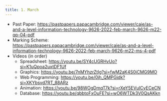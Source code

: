 ```yaml
---
title: 1. March
---
```



- Past Paper: https://pastpapers.papacambridge.com/viewer/caie/as-and-a-level-information-technology-9626-2022-feb-march-9626-m22-qp-04-pdf
- Marking Scheme: https://pastpapers.papacambridge.com/viewer/caie/as-and-a-level-information-technology-9626-2022-feb-march-9626-m22-ms-4-pdf
- Videos (in order)
    - Spreadsheet: https://youtu.be/SY4cUGRHvUo?si=K1uQpoa2uxtDF1Uf
    - Graphics: https://youtu.be/7nMYhzrZtIg?si=fwM2aK4S0iCMG9MO
    - Web Programming: https://youtu.be/0jh_QMPGjdk?si=XKYbsvd7RT_88ARz
    - Animation: https://youtu.be/98WOgDmqT7k?si=rXeY5EVuICyECeCN
    - Database: https://youtu.be/qbbtoFxOuFE?si=wO6WTDk3V0QsAKkn

